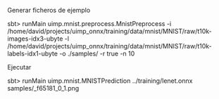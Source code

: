 Generar ficheros de ejemplo

sbt> runMain uimp.mnist.preprocess.MnistPreprocess -i /home/david/projects/uimp_onnx/training/data/mnist/MNIST/raw/t10k-images-idx3-ubyte -l /home/david/projects/uimp_onnx/training/data/mnist/MNIST/raw/t10k-labels-idx1-ubyte -o ./samples/ -r true -n 10

Ejecutar

sbt> runMain uimp.mnist.MNISTPrediction ../training/lenet.onnx samples/_f65181_0_1.png

